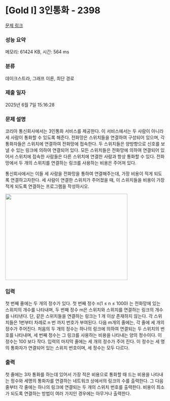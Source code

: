 # [Gold I] 3인통화 - 2398 

[문제 링크](https://www.acmicpc.net/problem/2398) 

### 성능 요약

메모리: 61424 KB, 시간: 564 ms

### 분류

데이크스트라, 그래프 이론, 최단 경로

### 제출 일자

2025년 6월 7일 15:16:28

### 문제 설명

<p>코리아 통신회사에서는 3인통화 서비스를 제공한다. 이 서비스에서는 두 사람이 아니라 세 사람이 통화할 수 있도록 해준다. 전화망은 스위치들을 연결하여 구성되어 있으며, 각 통화자들은 스위치에 연결하여 전화망에 접속한다. 두 스위치들은 양방향으로 신호를 보낼 수 있는 링크에 의하여 연결되어 있다. 모든 스위치들은 전화망에 의하여 연결되어 있어서 스위치에 접속한 사람들은 다른 스위치에 연결한 사람과 항상 통화할 수 있다. 전화망에서 두 개의 스위치를 연결하는 링크를 사용하는 비용은 주어져 있다.</p>

<p>통신회사에서는 이들 세 사람을 전화망을 통하여 연결해주는데, 가장 비용이 적게 되도록 연결하고자한다. 세 사람이 연결한 스위치가 주어졌을 때, 이 스위치들을 비용이 가장 적게 되도록 연결하는 프로그램을 작성하시오.</p>

<p><img alt="" src="https://www.acmicpc.net/JudgeOnline/upload/201103/BIN0001.gif" style="height:272px; width:385px"></p>

### 입력 

 <p>첫 번째 줄에는 두 개의 정수가 있다. 첫 번째 정수 n(1 ≤ n ≤ 1000) 는 전화망에 있는 스위치의 개수를 나타내며, 두 번째 정수 m은 스위치와 스위치를 연결하는 링크의 개수를 나타낸다. 단, 같은 스위치들을 연결하는 링크는 1 개 이상 존재하지 않는다. 각 스위치들은 1번부터 차례로 n 번 까지 번호가 부여된다. 다음 m개의 줄에는, 각 줄에 세 개의 정수가 주어진다. 처음의 두 개의 정수는 하나의 링크에 의하여 연결되는 두 스위치의 번호를 나타내며, 세 번째 정수는 그 링크를 사용하는 비용을 나타내는 양의 정수이다. 이 정수는 100 보다 작다. 입력의 마지막 줄에는 세 개의 정수가 주어 진다. 이 정수는 세 명의 통화자가 연결되어 있는 스위치 번호이며, 세 정수는 모두 다르다.</p>

### 출력 

 <p>첫 줄에는 3자 통화를 하는데 있어서 가장 적은 비용으로 통화할 때 드는 비용을 나타내는 정수와 세명의 통화자를 연결하는 네트워크 상에서의 링크의 수를 출력한다. 그 다음 줄부터 각 줄에는 하나의 링크에 연결되는 두 개의 스위치 번호를 출력한다. 비용이 최소가 되도록 연결하는 방법이 여러 가지인 경우에는 아무거나 출력한다.</p>

